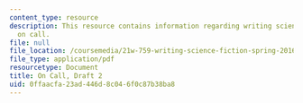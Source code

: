 ```yaml
---
content_type: resource
description: This resource contains information regarding writing science fiction
  on call.
file: null
file_location: /coursemedia/21w-759-writing-science-fiction-spring-2016/0ffaacfa23ad446d8c046f0c87b38ba8_MIT21W_759S16_OnCall2.pdf
file_type: application/pdf
resourcetype: Document
title: On Call, Draft 2
uid: 0ffaacfa-23ad-446d-8c04-6f0c87b38ba8
---
```

